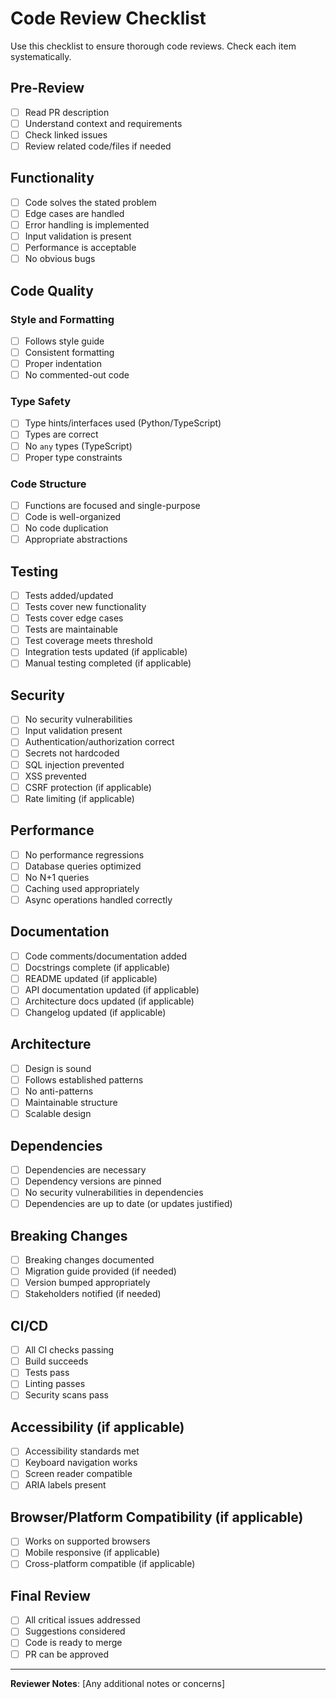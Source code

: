 # Code Review Checklist

Use this checklist to ensure thorough code reviews. Check each item systematically.

## Pre-Review

- [ ] Read PR description
- [ ] Understand context and requirements
- [ ] Check linked issues
- [ ] Review related code/files if needed

## Functionality

- [ ] Code solves the stated problem
- [ ] Edge cases are handled
- [ ] Error handling is implemented
- [ ] Input validation is present
- [ ] Performance is acceptable
- [ ] No obvious bugs

## Code Quality

### Style and Formatting
- [ ] Follows style guide
- [ ] Consistent formatting
- [ ] Proper indentation
- [ ] No commented-out code

### Type Safety
- [ ] Type hints/interfaces used (Python/TypeScript)
- [ ] Types are correct
- [ ] No `any` types (TypeScript)
- [ ] Proper type constraints

### Code Structure
- [ ] Functions are focused and single-purpose
- [ ] Code is well-organized
- [ ] No code duplication
- [ ] Appropriate abstractions

## Testing

- [ ] Tests added/updated
- [ ] Tests cover new functionality
- [ ] Tests cover edge cases
- [ ] Tests are maintainable
- [ ] Test coverage meets threshold
- [ ] Integration tests updated (if applicable)
- [ ] Manual testing completed (if applicable)

## Security

- [ ] No security vulnerabilities
- [ ] Input validation present
- [ ] Authentication/authorization correct
- [ ] Secrets not hardcoded
- [ ] SQL injection prevented
- [ ] XSS prevented
- [ ] CSRF protection (if applicable)
- [ ] Rate limiting (if applicable)

## Performance

- [ ] No performance regressions
- [ ] Database queries optimized
- [ ] No N+1 queries
- [ ] Caching used appropriately
- [ ] Async operations handled correctly

## Documentation

- [ ] Code comments/documentation added
- [ ] Docstrings complete (if applicable)
- [ ] README updated (if applicable)
- [ ] API documentation updated (if applicable)
- [ ] Architecture docs updated (if applicable)
- [ ] Changelog updated (if applicable)

## Architecture

- [ ] Design is sound
- [ ] Follows established patterns
- [ ] No anti-patterns
- [ ] Maintainable structure
- [ ] Scalable design

## Dependencies

- [ ] Dependencies are necessary
- [ ] Dependency versions are pinned
- [ ] No security vulnerabilities in dependencies
- [ ] Dependencies are up to date (or updates justified)

## Breaking Changes

- [ ] Breaking changes documented
- [ ] Migration guide provided (if needed)
- [ ] Version bumped appropriately
- [ ] Stakeholders notified (if needed)

## CI/CD

- [ ] All CI checks passing
- [ ] Build succeeds
- [ ] Tests pass
- [ ] Linting passes
- [ ] Security scans pass

## Accessibility (if applicable)

- [ ] Accessibility standards met
- [ ] Keyboard navigation works
- [ ] Screen reader compatible
- [ ] ARIA labels present

## Browser/Platform Compatibility (if applicable)

- [ ] Works on supported browsers
- [ ] Mobile responsive (if applicable)
- [ ] Cross-platform compatible (if applicable)

## Final Review

- [ ] All critical issues addressed
- [ ] Suggestions considered
- [ ] Code is ready to merge
- [ ] PR can be approved

---

**Reviewer Notes**: [Any additional notes or concerns]

